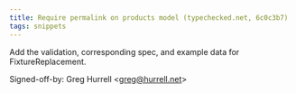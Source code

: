 ```yaml
---
title: Require permalink on products model (typechecked.net, 6c0c3b7)
tags: snippets
---
```


Add the validation, corresponding spec, and example data for FixtureReplacement.

Signed-off-by: Greg Hurrell &lt;greg@hurrell.net&gt;
